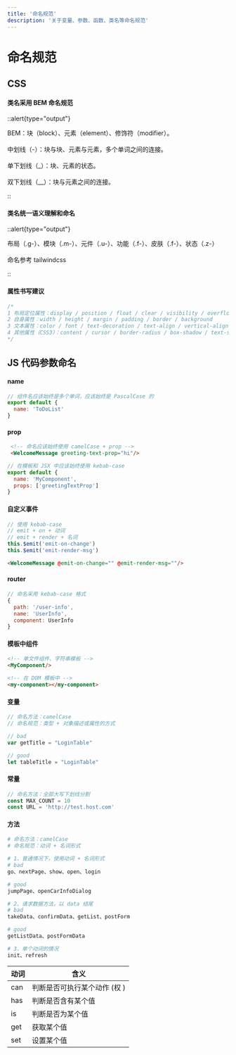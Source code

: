 ```yaml
---
title: '命名规范'
description: '关于变量、参数、函数、类名等命名规范'
---
```





# 命名规范


## CSS


#### 类名采用 BEM 命名规范

::alert{type="output"} 

BEM：块（block）、元素（element）、修饰符（modifier）。 
<br /> <br /> 
中划线（-）：块与块、元素与元素，多个单词之间的连接。 
<br /> <br /> 
单下划线（\_）：块、元素的状态。 
<br /> <br /> 
双下划线（\_\_）：块与元素之间的连接。 

::


#### 类名统一语义理解和命名

::alert{type="output"} 

布局（.g-）、模块（.m-）、元件（.u-）、功能（.f-）、皮肤（.f-）、状态（.z-） 
<br /> <br /> 
命名参考 tailwindcss 

::


#### 属性书写建议
```css
/* 
1 布局定位属性：display / position / float / clear / visibility / overflow
2 自身属性：width / height / margin / padding / border / background
3 文本属性：color / font / text-decoration / text-align / vertical-align / white- space / break-word
4 其他属性（CSS3）：content / cursor / border-radius / box-shadow / text-shadow / background: linear-gradient …
*/
```




## JS 代码参数命名


#### name
```js
// 组件名应该始终是多个单词，应该始终是 PascalCase 的
export default {
  name: 'ToDoList'
}
```


#### prop
```html
 <!-- 命名应该始终使用 camelCase + prop -->
 <WelcomeMessage greeting-text-prop="hi"/>
```
```js
// 在模板和 JSX 中应该始终使用 kebab-case
export default {
  name: 'MyComponent',
  props: ['greetingTextProp']
}
```


#### 自定义事件
```js
// 使用 kebab-case
// emit + on + 动词
// emit + render + 名词
this.$emit('emit-on-change')
this.$emit('emit-render-msg')
```
```html
<WelcomeMessage @emit-on-change="" @emit-render-msg=""/>
```


#### router
```js
// 命名采用 kebab-case 格式
{
  path: '/user-info',
  name: 'UserInfo',
  component: UserInfo
}
```


#### 模板中组件
```html
<!-- 单文件组件、字符串模板 --> 
<MyComponent/>

<!-- 在 DOM 模板中 --> 
<my-component></my-component>
```


#### 变量
```js
// 命名方法：camelCase
// 命名规范：类型 + 对象描述或属性的方式

// bad
var getTitle = "LoginTable"

// good
let tableTitle = "LoginTable"
```


#### 常量
```js
// 命名方法：全部大写下划线分割
const MAX_COUNT = 10
const URL = 'http://test.host.com'
```


#### 方法
```bash
# 命名方法：camelCase
# 命名规范：动词 + 名词形式

# 1、普通情况下，使用动词 + 名词形式
# bad
go、nextPage、show、open、login

# good
jumpPage、openCarInfoDialog

# 2、请求数据方法，以 data 结尾
# bad
takeData、confirmData、getList、postForm

# good
getListData、postFormData

# 3、单个动词的情况
init、refresh
```

动词 | 含义 
---------|----------
 can | 判断是否可执行某个动作 (权 )
 has | 判断是否含有某个值
 is | 判断是否为某个值
 get | 获取某个值
 set | 设置某个值
